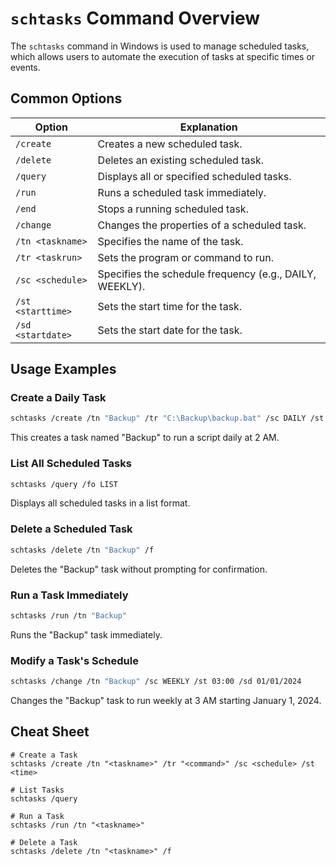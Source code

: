 # `schtasks` Command Overview

The `schtasks` command in Windows is used to manage scheduled tasks, which allows users to automate the execution of tasks at specific times or events.

## Common Options

| Option              | Explanation                                  |
|---------------------|----------------------------------------------|
| `/create`           | Creates a new scheduled task.                |
| `/delete`           | Deletes an existing scheduled task.          |
| `/query`            | Displays all or specified scheduled tasks.   |
| `/run`              | Runs a scheduled task immediately.           |
| `/end`              | Stops a running scheduled task.              |
| `/change`           | Changes the properties of a scheduled task.  |
| `/tn <taskname>`    | Specifies the name of the task.              |
| `/tr <taskrun>`     | Sets the program or command to run.          |
| `/sc <schedule>`    | Specifies the schedule frequency (e.g., DAILY, WEEKLY). |
| `/st <starttime>`   | Sets the start time for the task.            |
| `/sd <startdate>`   | Sets the start date for the task.            |

## Usage Examples

### Create a Daily Task

```bash
schtasks /create /tn "Backup" /tr "C:\Backup\backup.bat" /sc DAILY /st 02:00
```

This creates a task named "Backup" to run a script daily at 2 AM.

### List All Scheduled Tasks

```bash
schtasks /query /fo LIST
```

Displays all scheduled tasks in a list format.

### Delete a Scheduled Task

```bash
schtasks /delete /tn "Backup" /f
```

Deletes the "Backup" task without prompting for confirmation.

### Run a Task Immediately

```bash
schtasks /run /tn "Backup"
```

Runs the "Backup" task immediately.

### Modify a Task's Schedule

```bash
schtasks /change /tn "Backup" /sc WEEKLY /st 03:00 /sd 01/01/2024
```

Changes the "Backup" task to run weekly at 3 AM starting January 1, 2024.

## Cheat Sheet

```plaintext
# Create a Task
schtasks /create /tn "<taskname>" /tr "<command>" /sc <schedule> /st <time>

# List Tasks
schtasks /query

# Run a Task
schtasks /run /tn "<taskname>"

# Delete a Task
schtasks /delete /tn "<taskname>" /f
```
